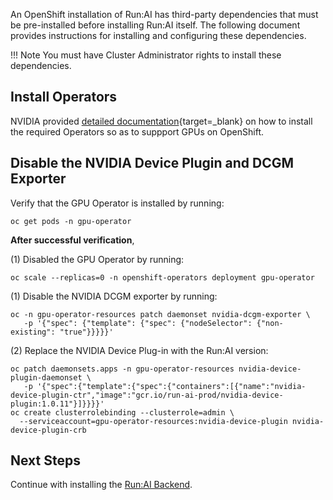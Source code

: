 
An OpenShift installation of Run:AI has third-party dependencies that must be pre-installed before installing Run:AI itself. The following document provides instructions for installing and configuring these dependencies.

!!! Note
    You must have Cluster Administrator rights to install these dependencies. 

## Install Operators 

NVIDIA provided [detailed documentation](https://docs.nvidia.com/datacenter/cloud-native/gpu-operator/openshift/contents.html){target=_blank} on how to install the required Operators so as to suppport GPUs on OpenShift. 

## Disable the NVIDIA Device Plugin and DCGM Exporter

Verify that the GPU Operator is installed by running:

```
oc get pods -n gpu-operator
```

__After successful verification__, 

(1) Disabled the GPU Operator by running:

```
oc scale --replicas=0 -n openshift-operators deployment gpu-operator
```

(1) Disable the NVIDIA DCGM exporter by running:

```
oc -n gpu-operator-resources patch daemonset nvidia-dcgm-exporter \
   -p '{"spec": {"template": {"spec": {"nodeSelector": {"non-existing": "true"}}}}}'
```

(2) Replace the NVIDIA Device Plug-in with the Run:AI version:

```
oc patch daemonsets.apps -n gpu-operator-resources nvidia-device-plugin-daemonset \
   -p '{"spec":{"template":{"spec":{"containers":[{"name":"nvidia-device-plugin-ctr","image":"gcr.io/run-ai-prod/nvidia-device-plugin:1.0.11"}]}}}}'
oc create clusterrolebinding --clusterrole=admin \
  --serviceaccount=gpu-operator-resources:nvidia-device-plugin nvidia-device-plugin-crb
```
<!-- oc -n gpu-operator-resources patch daemonset nvidia-device-plugin-daemonset \
  -p '{"spec": {"template": {"spec": {"nodeSelector": {"non-existing": "true"}}}}}' -->


## Next Steps

Continue with installing the [Run:AI Backend](backend.md).
